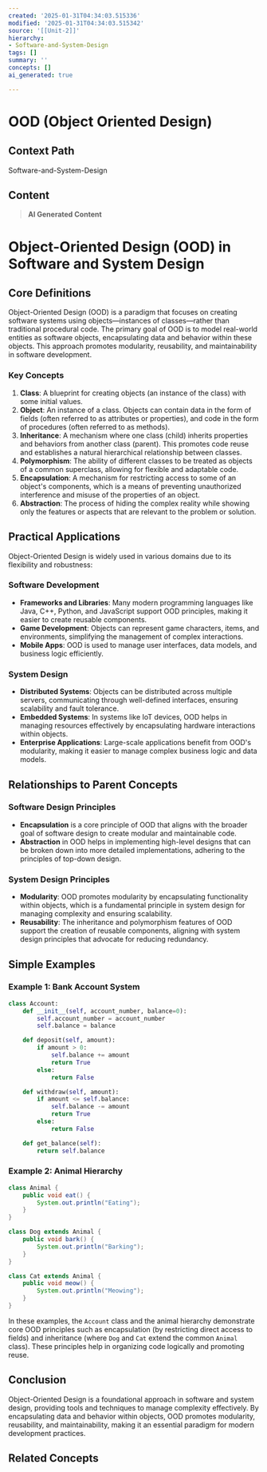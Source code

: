 ```yaml
---
created: '2025-01-31T04:34:03.515336'
modified: '2025-01-31T04:34:03.515342'
source: '[[Unit-2]]'
hierarchy:
- Software-and-System-Design
tags: []
summary: ''
concepts: []
ai_generated: true

---
```


# OOD (Object Oriented Design)

## Context Path
Software-and-System-Design

## Content
> **AI Generated Content**
 # Object-Oriented Design (OOD) in Software and System Design

## Core Definitions

Object-Oriented Design (OOD) is a paradigm that focuses on creating software systems using objects—instances of classes—rather than traditional procedural code. The primary goal of OOD is to model real-world entities as software objects, encapsulating data and behavior within these objects. This approach promotes modularity, reusability, and maintainability in software development.

### Key Concepts

1. **Class**: A blueprint for creating objects (an instance of the class) with some initial values.
2. **Object**: An instance of a class. Objects can contain data in the form of fields (often referred to as attributes or properties), and code in the form of procedures (often referred to as methods).
3. **Inheritance**: A mechanism where one class (child) inherits properties and behaviors from another class (parent). This promotes code reuse and establishes a natural hierarchical relationship between classes.
4. **Polymorphism**: The ability of different classes to be treated as objects of a common superclass, allowing for flexible and adaptable code.
5. **Encapsulation**: A mechanism for restricting access to some of an object's components, which is a means of preventing unauthorized interference and misuse of the properties of an object.
6. **Abstraction**: The process of hiding the complex reality while showing only the features or aspects that are relevant to the problem or solution.

## Practical Applications

Object-Oriented Design is widely used in various domains due to its flexibility and robustness:

### Software Development

- **Frameworks and Libraries**: Many modern programming languages like Java, C++, Python, and JavaScript support OOD principles, making it easier to create reusable components.
- **Game Development**: Objects can represent game characters, items, and environments, simplifying the management of complex interactions.
- **Mobile Apps**: OOD is used to manage user interfaces, data models, and business logic efficiently.

### System Design

- **Distributed Systems**: Objects can be distributed across multiple servers, communicating through well-defined interfaces, ensuring scalability and fault tolerance.
- **Embedded Systems**: In systems like IoT devices, OOD helps in managing resources effectively by encapsulating hardware interactions within objects.
- **Enterprise Applications**: Large-scale applications benefit from OOD's modularity, making it easier to manage complex business logic and data models.

## Relationships to Parent Concepts

### Software Design Principles

- **Encapsulation** is a core principle of OOD that aligns with the broader goal of software design to create modular and maintainable code.
- **Abstraction** in OOD helps in implementing high-level designs that can be broken down into more detailed implementations, adhering to the principles of top-down design.

### System Design Principles

- **Modularity**: OOD promotes modularity by encapsulating functionality within objects, which is a fundamental principle in system design for managing complexity and ensuring scalability.
- **Reusability**: The inheritance and polymorphism features of OOD support the creation of reusable components, aligning with system design principles that advocate for reducing redundancy.

## Simple Examples

### Example 1: Bank Account System

```python
class Account:
    def __init__(self, account_number, balance=0):
        self.account_number = account_number
        self.balance = balance

    def deposit(self, amount):
        if amount > 0:
            self.balance += amount
            return True
        else:
            return False

    def withdraw(self, amount):
        if amount <= self.balance:
            self.balance -= amount
            return True
        else:
            return False

    def get_balance(self):
        return self.balance
```

### Example 2: Animal Hierarchy

```java
class Animal {
    public void eat() {
        System.out.println("Eating");
    }
}

class Dog extends Animal {
    public void bark() {
        System.out.println("Barking");
    }
}

class Cat extends Animal {
    public void meow() {
        System.out.println("Meowing");
    }
}
```

In these examples, the `Account` class and the animal hierarchy demonstrate core OOD principles such as encapsulation (by restricting direct access to fields) and inheritance (where `Dog` and `Cat` extend the common `Animal` class). These principles help in organizing code logically and promoting reuse.

## Conclusion

Object-Oriented Design is a foundational approach in software and system design, providing tools and techniques to manage complexity effectively. By encapsulating data and behavior within objects, OOD promotes modularity, reusability, and maintainability, making it an essential paradigm for modern development practices.

## Related Concepts
